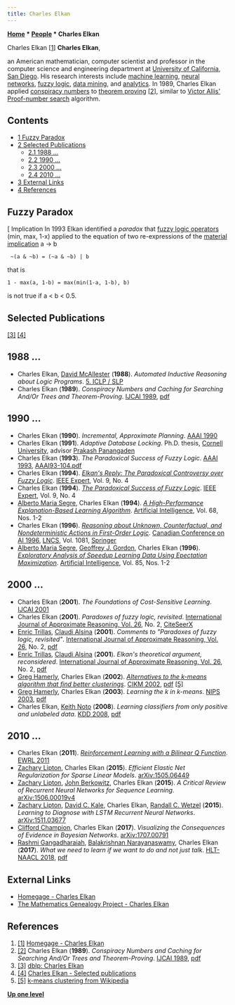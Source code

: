 ```yaml
---
title: Charles Elkan
---
```

**[Home](Home "Home") * [People](People "People") * Charles Elkan**

[](http://cseweb.ucsd.edu/~elkan/) Charles Elkan <a id="cite-note-1" href="#cite-ref-1">[1]</a>
**Charles Elkan**,

an American mathematician, computer scientist and professor in the computer science and engineering department at [University of California, San Diego](https://en.wikipedia.org/wiki/University_of_California,_San_Diego).
His research interests include [machine learning](Learning "Learning"), [neural networks](Neural_Networks "Neural Networks"), [fuzzy logic](https://en.wikipedia.org/wiki/Fuzzy_logic), [data mining](https://en.wikipedia.org/wiki/Data_mining), and [analytics](https://en.wikipedia.org/wiki/Analytics).
In 1989, Charles Elkan applied [conspiracy numbers](Conspiracy_Numbers "Conspiracy Numbers") to [theorem proving](https://en.wikipedia.org/wiki/Automated_theorem_proving) <a id="cite-note-2" href="#cite-ref-2">[2]</a>,
similar to [Victor Allis'](Victor_Allis "Victor Allis") [Proof-number search](Proof-Number_Search "Proof-Number Search") algorithm.

## Contents

- [1 Fuzzy Paradox](#fuzzy-paradox)
- [2 Selected Publications](#selected-publications)
  - [2.1 1988 ...](#1988-...)
  - [2.2 1990 ...](#1990-...)
  - [2.3 2000 ...](#2000-...)
  - [2.4 2010 ...](#2010-...)
- [3 External Links](#external-links)
- [4 References](#references)

## Fuzzy Paradox

\[ Implication
In 1993 Elkan identified a *paradox* that [fuzzy logic operators](https://en.wikipedia.org/wiki/Fuzzy_logic#Fuzzy_logic_operators) (min, max, 1-x) applied to the equation of two re-expressions of the [material implication](<https://en.wikipedia.org/wiki/Material_implication_(rule_of_inference)>) a → b

```
 ~(a & ~b) = (~a & ~b) | b

```

that is

```
1 - max(a, 1-b) = max(min(1-a, 1-b), b)

```

is not true if a \< b \< 0.5.

## Selected Publications

<a id="cite-note-3" href="#cite-ref-3">[3]</a> <a id="cite-note-4" href="#cite-ref-4">[4]</a>

## 1988 ...

- Charles Elkan, [David McAllester](David_McAllester "David McAllester") (**1988**). *Automated Inductive Reasoning about Logic Programs*. [5. ICLP / SLP](https://dblp.uni-trier.de/db/conf/iclp/iclp88.html)
- Charles Elkan (**1989**). *Conspiracy Numbers and Caching for Searching And/Or Trees and Theorem-Proving*. [IJCAI 1989](Conferences#IJCAI "Conferences"), [pdf](https://www.ijcai.org/Proceedings/89-1/Papers/054.pdf)

## 1990 ...

- Charles Elkan (**1990**). *Incremental, Approximate Planning*. [AAAI 1990](Conferences#AAAI-90 "Conferences")
- Charles Elkan (**1991**). *Adaptive Database Locking*. Ph.D. thesis, [Cornell University](https://en.wikipedia.org/wiki/Cornell_University), advisor [Prakash Panangaden](Mathematician#PPanangaden "Mathematician")
- Charles Elkan (**1993**). *The Paradoxical Success of Fuzzy Logic*. [AAAI 1993](Conferences#AAAI-93 "Conferences"), [AAAI93-104.pdf](https://www.aaai.org/Papers/AAAI/1993/AAAI93-104.pdf)
- Charles Elkan (**1994**). *[Elkan's Reply: The Paradoxical Controversy over Fuzzy Logic](https://www.semanticscholar.org/paper/Elkan%27s-Reply%3A-The-Paradoxical-Controversy-over-Elkan/ddd37517dc10d22ad05e9479f6449f34def66a96)*. [IEEE Expert](IEEE#Expert "IEEE"), Vol. 9, No. 4
- Charles Elkan (**1994**). *[The Paradoxical Success of Fuzzy Logic](https://dl.acm.org/citation.cfm?id=630036)*. [IEEE Expert](IEEE#Expert "IEEE"), Vol. 9, No. 4
- [Alberto Maria Segre](Alberto_Maria_Segre "Alberto Maria Segre"), Charles Elkan (**1994**). *[A High-Performance Explanation-Based Learning Algorithm](https://www.semanticscholar.org/paper/A-High-Performance-Explanation-Based-Learning-Segre-Elkan/e8afba39d0aaae0f5674f70deb8fc4571655c534)*. [Artificial Intelligence](https://en.wikipedia.org/wiki/Artificial_Intelligence_%28journal%29), Vol. 68, Nos. 1-2
- Charles Elkan (**1996**). *[Reasoning about Unknown, Counterfactual, and Nondeterministic Actions in First-Order Logic](https://link.springer.com/chapter/10.1007/3-540-61291-2_41)*. [Canadian Conference on AI 1996](https://dblp.uni-trier.de/db/conf/ai/ai96.html), [LNCS](https://en.wikipedia.org/wiki/Lecture_Notes_in_Computer_Science), Vol. 1081, [Springer](https://en.wikipedia.org/wiki/Springer_Science%2BBusiness_Media)
- [Alberto Maria Segre](Alberto_Maria_Segre "Alberto Maria Segre"), [Geoffrey J. Gordon](Mathematician#GGordon "Mathematician"), Charles Elkan (**1996**). *[Exploratory Analysis of Speedup Learning Data Using Epectation Maximization](https://dl.acm.org/citation.cfm?id=241108)*. [Artificial Intelligence](<https://en.wikipedia.org/wiki/Artificial_Intelligence_(journal)>), Vol. 85, Nos. 1-2

## 2000 ...

- Charles Elkan (**2001**). *The Foundations of Cost-Sensitive Learning*. [IJCAI 2001](Conferences#IJCAI "Conferences")
- Charles Elkan (**2001**). *Paradoxes of fuzzy logic, revisited*. [International Journal of Approximate Reasoning, Vol. 26](https://dblp.uni-trier.de/db/journals/ijar/ijar26.html), No. 2, [CiteSeerX](http://citeseerx.ist.psu.edu/viewdoc/summary?doi=10.1.1.20.7605)
- [Enric Trillas](Mathematician#ETrillas "Mathematician"), [Claudi Alsina](Mathematician#CAlsina "Mathematician") (**2001**). *Comments to "Paradoxes of fuzzy logic, revisited"*. [International Journal of Approximate Reasoning, Vol. 26](https://dblp.uni-trier.de/db/journals/ijar/ijar26.html), No. 2, [pdf](https://core.ac.uk/download/pdf/82697342.pdf)
- [Enric Trillas](Mathematician#ETrillas "Mathematician"), [Claudi Alsina](Mathematician#CAlsina "Mathematician") (**2001**). *Elkan's theoretical argument, reconsidered*. [International Journal of Approximate Reasoning, Vol. 26](https://dblp.uni-trier.de/db/journals/ijar/ijar26.html), No. 2, [pdf](https://core.ac.uk/download/pdf/81951492.pdf)
- [Greg Hamerly](https://github.com/ghamerly), Charles Elkan (**2002**). *[Alternatives to the k-means algorithm that find better clusterings](https://dl.acm.org/citation.cfm?id=584890)*. [CIKM 2002](https://dblp.uni-trier.de/db/conf/cikm/cikm2002.html), [pdf](http://people.csail.mit.edu/tieu/notebook/kmeans/15_p600-hamerly.pdf) <a id="cite-note-5" href="#cite-ref-5">[5]</a>
- [Greg Hamerly](https://github.com/ghamerly), Charles Elkan (**2003**). *Learning the k in k-means*. [NIPS 2003](https://dblp.uni-trier.de/db/conf/nips/nips2003.html), [pdf](https://papers.nips.cc/paper/2526-learning-the-k-in-k-means.pdf)
- Charles Elkan, [Keith Noto](https://dblp.uni-trier.de/pers/hd/n/Noto:Keith) (**2008**). *Learning classifiers from only positive and unlabeled data*. [KDD 2008](https://dblp.uni-trier.de/db/conf/kdd/kdd2008.html), [pdf](http://cseweb.ucsd.edu/~elkan/posonly.pdf)

## 2010 ...

- Charles Elkan (**2011**). *[Reinforcement Learning with a Bilinear Q Function](https://link.springer.com/chapter/10.1007/978-3-642-29946-9_11)*. [EWRL 2011](https://dblp.uni-trier.de/db/conf/ewrl/ewrl2011.html)
- [Zachary Lipton](https://en.wikipedia.org/wiki/Zachary_Lipton), Charles Elkan (**2015**). *Efficient Elastic Net Regularization for Sparse Linear Models*. [arXiv:1505.06449](https://arxiv.org/abs/1505.06449)
- [Zachary Lipton](https://en.wikipedia.org/wiki/Zachary_Lipton), [John Berkowitz](https://www.linkedin.com/in/john-berkowitz-92b24a7b), Charles Elkan (**2015**). *A Critical Review of Recurrent Neural Networks for Sequence Learning*. [arXiv:1506.00019v4](https://arxiv.org/abs/1506.00019)
- [Zachary Lipton](https://en.wikipedia.org/wiki/Zachary_Lipton), [David C. Kale](https://dblp.uni-trier.de/pers/hd/k/Kale:David_C=), Charles Elkan, [Randall C. Wetzel](https://dblp.uni-trier.de/pers/hd/w/Wetzel:Randall_C=) (**2015**). *Learning to Diagnose with LSTM Recurrent Neural Networks*. [arXiv:1511.03677](https://arxiv.org/abs/1511.03677)
- [Clifford Champion](https://dblp.uni-trier.de/pers/hd/c/Champion:Clifford), Charles Elkan (**2017**). *Visualizing the Consequences of Evidence in Bayesian Networks*. [arXiv:1707.00791](https://arxiv.org/abs/1707.00791)
- [Rashmi Gangadharaiah](https://dblp.uni-trier.de/pers/hd/g/Gangadharaiah:Rashmi), [Balakrishnan Narayanaswamy](https://dblp.uni-trier.de/pers/hd/n/Narayanaswamy:Balakrishnan), Charles Elkan (**2017**). *What we need to learn if we want to do and not just talk*. [HLT-NAACL 2018](https://dblp.uni-trier.de/db/conf/naacl/naacl2018-3.html), [pdf](https://www.aclweb.org/anthology/N18-3004)

## External Links

- [Homegage - Charles Elkan](http://cseweb.ucsd.edu/~elkan/)
- [The Mathematics Genealogy Project - Charles Elkan](https://genealogy.math.ndsu.nodak.edu/id.php?id=30650)

## References

1. <a id="cite-ref-1" href="#cite-note-1">[1]</a> [Homegage - Charles Elkan](http://cseweb.ucsd.edu/~elkan/)
1. <a id="cite-ref-2" href="#cite-note-2">[2]</a> Charles Elkan (**1989**). *Conspiracy Numbers and Caching for Searching And/Or Trees and Theorem-Proving*. [IJCAI 1989](Conferences#IJCAI "Conferences"), [pdf](https://www.ijcai.org/Proceedings/89-1/Papers/054.pdf)
1. <a id="cite-ref-3" href="#cite-note-3">[3]</a> [dblp: Charles Elkan](https://dblp.uni-trier.de/pers/hd/e/Elkan:Charles.html)
1. <a id="cite-ref-4" href="#cite-note-4">[4]</a> [Charles Elkan - Selected publications](http://cseweb.ucsd.edu/~elkan/#publications)
1. <a id="cite-ref-5" href="#cite-note-5">[5]</a> [k-means clustering from Wikipedia](https://en.wikipedia.org/wiki/K-means_clustering)

**[Up one level](People "People")**

